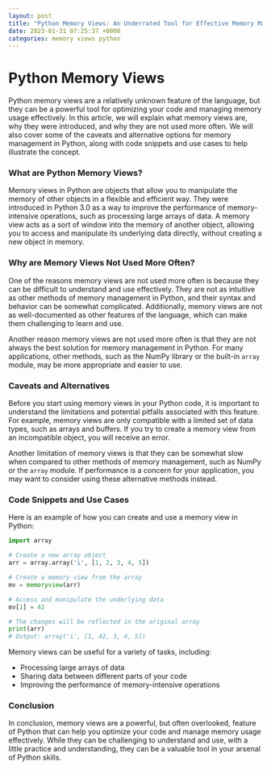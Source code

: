 ```yaml
---
layout: post
title: "Python Memory Views: An Underrated Tool for Effective Memory Management"
date: 2023-01-31 07:25:37 +0000
categories: memory views python
---
```


# Python Memory Views

Python memory views are a relatively unknown feature of the language, but they can be a powerful tool for optimizing your code and managing memory usage effectively. In this article, we will explain what memory views are, why they were introduced, and why they are not used more often. We will also cover some of the caveats and alternative options for memory management in Python, along with code snippets and use cases to help illustrate the concept.

### What are Python Memory Views?

Memory views in Python are objects that allow you to manipulate the memory of other objects in a flexible and efficient way. They were introduced in Python 3.0 as a way to improve the performance of memory-intensive operations, such as processing large arrays of data. A memory view acts as a sort of window into the memory of another object, allowing you to access and manipulate its underlying data directly, without creating a new object in memory.

### Why are Memory Views Not Used More Often?

One of the reasons memory views are not used more often is because they can be difficult to understand and use effectively. They are not as intuitive as other methods of memory management in Python, and their syntax and behavior can be somewhat complicated. Additionally, memory views are not as well-documented as other features of the language, which can make them challenging to learn and use.

Another reason memory views are not used more often is that they are not always the best solution for memory management in Python. For many applications, other methods, such as the NumPy library or the built-in `array` module, may be more appropriate and easier to use.

### Caveats and Alternatives

Before you start using memory views in your Python code, it is important to understand the limitations and potential pitfalls associated with this feature. For example, memory views are only compatible with a limited set of data types, such as arrays and buffers. If you try to create a memory view from an incompatible object, you will receive an error.

Another limitation of memory views is that they can be somewhat slow when compared to other methods of memory management, such as NumPy or the `array` module. If performance is a concern for your application, you may want to consider using these alternative methods instead.

### Code Snippets and Use Cases

Here is an example of how you can create and use a memory view in Python:

```python
import array

# Create a new array object
arr = array.array('i', [1, 2, 3, 4, 5])

# Create a memory view from the array
mv = memoryview(arr)

# Access and manipulate the underlying data
mv[1] = 42

# The changes will be reflected in the original array
print(arr)
# Output: array('i', [1, 42, 3, 4, 5])
```

Memory views can be useful for a variety of tasks, including:

- Processing large arrays of data
- Sharing data between different parts of your code
- Improving the performance of memory-intensive operations

### Conclusion

In conclusion, memory views are a powerful, but often overlooked, feature of Python that can help you optimize your code and manage memory usage effectively. While they can be challenging to understand and use, with a little practice and understanding, they can be a valuable tool in your arsenal of Python skills.
